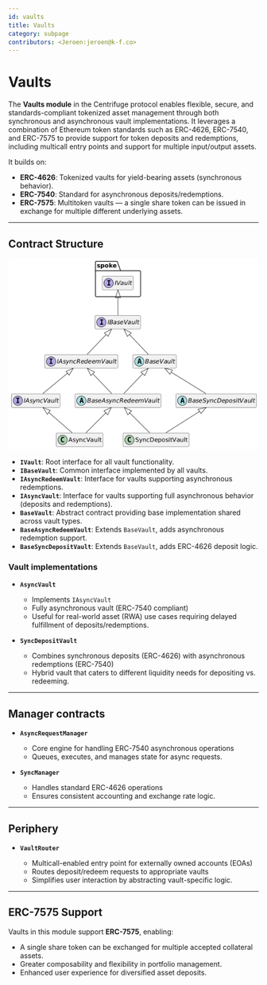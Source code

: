 ```yaml
---
id: vaults
title: Vaults
category: subpage
contributors: <Jeroen:jeroen@k-f.co>
---
```


# Vaults

The **Vaults module** in the Centrifuge protocol enables flexible, secure, and standards-compliant tokenized asset management through both synchronous and asynchronous vault implementations. It leverages a combination of Ethereum token standards such as ERC-4626, ERC-7540, and ERC-7575 to provide support for token deposits and redemptions, including multicall entry points and support for multiple input/output assets.

It builds on:

* **ERC-4626**: Tokenized vaults for yield-bearing assets (synchronous behavior).
* **ERC-7540**: Standard for asynchronous deposits/redemptions.
* **ERC-7575**: Multitoken vaults — a single share token can be issued in exchange for multiple different underlying assets.

---

## Contract Structure

![](./images/vaults.png)

* **`IVault`**: Root interface for all vault functionality.
* **`IBaseVault`**: Common interface implemented by all vaults.
* **`IAsyncRedeemVault`**: Interface for vaults supporting asynchronous redemptions.
* **`IAsyncVault`**: Interface for vaults supporting full asynchronous behavior (deposits and redemptions).
* **`BaseVault`**: Abstract contract providing base implementation shared across vault types.
* **`BaseAsyncRedeemVault`**: Extends `BaseVault`, adds asynchronous redemption support.
* **`BaseSyncDepositVault`**: Extends `BaseVault`, adds ERC-4626 deposit logic.

### Vault implementations

* **`AsyncVault`**

  * Implements `IAsyncVault`
  * Fully asynchronous vault (ERC-7540 compliant)
  * Useful for real-world asset (RWA) use cases requiring delayed fulfillment of deposits/redemptions.

* **`SyncDepositVault`**

  * Combines synchronous deposits (ERC-4626) with asynchronous redemptions (ERC-7540)
  * Hybrid vault that caters to different liquidity needs for depositing vs. redeeming.

---

## Manager contracts

* **`AsyncRequestManager`**

  * Core engine for handling ERC-7540 asynchronous operations
  * Queues, executes, and manages state for async requests.

* **`SyncManager`**

  * Handles standard ERC-4626 operations
  * Ensures consistent accounting and exchange rate logic.

---

## Periphery

* **`VaultRouter`**

  * Multicall-enabled entry point for externally owned accounts (EOAs)
  * Routes deposit/redeem requests to appropriate vaults
  * Simplifies user interaction by abstracting vault-specific logic.

---

## ERC-7575 Support

Vaults in this module support **ERC-7575**, enabling:

* A single share token can be exchanged for multiple accepted collateral assets.
* Greater composability and flexibility in portfolio management.
* Enhanced user experience for diversified asset deposits.
